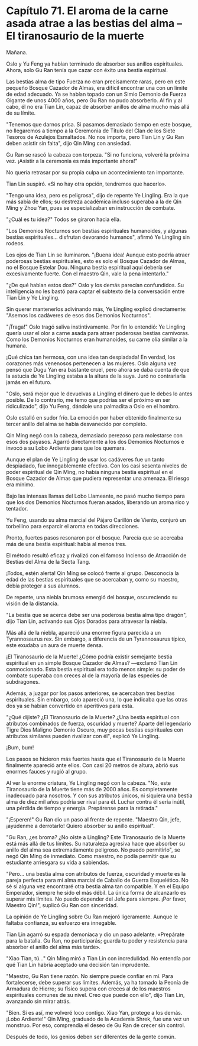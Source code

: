 
# Capítulo 71. El aroma de la carne asada atrae a las bestias del alma – El tiranosaurio de la muerte


Mañana.

Oslo y Yu Feng ya habían terminado de absorber sus anillos espirituales. Ahora, solo Gu Ran tenía que cazar con éxito una bestia espiritual.

Las bestias alma de tipo Fuerza no eran precisamente raras, pero en este pequeño Bosque Cazador de Almas, era difícil encontrar una con un límite de edad adecuado. Ya se habían topado con un Simio Demonio de Fuerza Gigante de unos 4000 años, pero Gu Ran no pudo absorberlo. Al fin y al cabo, él no era Tian Lin, capaz de absorber anillos de alma mucho más allá de su límite.

"Tenemos que darnos prisa. Si pasamos demasiado tiempo en este bosque, no llegaremos a tiempo a la Ceremonia de Título del Clan de los Siete Tesoros de Azulejos Esmaltados. No nos importa, pero Tian Lin y Gu Ran deben asistir sin falta", dijo Qin Ming con ansiedad.

Gu Ran se rascó la cabeza con torpeza. "Si no funciona, volveré la próxima vez. ¡Asistir a la ceremonia es más importante ahora!"

No quería retrasar por su propia culpa un acontecimiento tan importante.

Tian Lin suspiró. «Si no hay otra opción, tendremos que hacerlo».

"Tengo una idea, pero es peligrosa", dijo de repente Ye Lingling. Era la que más sabía de ellos; su destreza académica incluso superaba a la de Qin Ming y Zhou Yan, pues se especializaban en instrucción de combate.

"¿Cuál es tu idea?" Todos se giraron hacia ella.

"Los Demonios Nocturnos son bestias espirituales humanoides, y algunas bestias espirituales... disfrutan devorando humanos", afirmó Ye Lingling sin rodeos.

Los ojos de Tian Lin se iluminaron. "¡Buena idea! Aunque esto podría atraer poderosas bestias espirituales, esto es solo el Bosque Cazador de Almas, no el Bosque Estelar Dou. Ninguna bestia espiritual aquí debería ser excesivamente fuerte. Con el maestro Qin, vale la pena intentarlo."

"¿De qué hablan estos dos?" Oslo y los demás parecían confundidos. Su inteligencia no les bastó para captar el subtexto de la conversación entre Tian Lin y Ye Lingling.

Sin querer mantenerlos adivinando más, Ye Lingling explicó directamente: "Asemos los cadáveres de esos dos Demonios Nocturnos".

"¡Traga!" Oslo tragó saliva instintivamente. Por fin lo entendió: Ye Lingling quería usar el olor a carne asada para atraer poderosas bestias carnívoras. Como los Demonios Nocturnos eran humanoides, su carne olía similar a la humana.

¡Qué chica tan hermosa, con una idea tan despiadada! En verdad, los corazones más venenosos pertenecen a las mujeres. Oslo alguna vez pensó que Dugu Yan era bastante cruel, pero ahora se daba cuenta de que la astucia de Ye Lingling estaba a la altura de la suya. Juró no contrariarla jamás en el futuro.

"Oslo, será mejor que le devuelvas a Lingling el dinero que le debes lo antes posible. De lo contrario, me temo que podrías ser el próximo en ser ridiculizado", dijo Yu Feng, dándole una palmadita a Oslo en el hombro.

Oslo estalló en sudor frío. La emoción por haber obtenido finalmente su tercer anillo del alma se había desvanecido por completo.

Qin Ming negó con la cabeza, demasiado perezoso para molestarse con esos dos payasos. Agarró directamente a los dos Demonios Nocturnos e invocó a su Lobo Ardiente para que los quemara.

Aunque el plan de Ye Lingling de usar los cadáveres fue un tanto despiadado, fue innegablemente efectivo. Con los casi sesenta niveles de poder espiritual de Qin Ming, no había ninguna bestia espiritual en el Bosque Cazador de Almas que pudiera representar una amenaza. El riesgo era mínimo.

Bajo las intensas llamas del Lobo Llameante, no pasó mucho tiempo para que los dos Demonios Nocturnos fueran asados, liberando un aroma rico y tentador.

Yu Feng, usando su alma marcial del Pájaro Carillón de Viento, conjuró un torbellino para esparcir el aroma en todas direcciones.

Pronto, fuertes pasos resonaron por el bosque. Parecía que se acercaba más de una bestia espiritual: había al menos tres.

El método resultó eficaz y rivalizó con el famoso Incienso de Atracción de Bestias del Alma de la Secta Tang.

¡Todos, estén alerta! Qin Ming se colocó frente al grupo. Desconocía la edad de las bestias espirituales que se acercaban y, como su maestro, debía proteger a sus alumnos.

De repente, una niebla brumosa emergió del bosque, oscureciendo su visión de la distancia.

"La bestia que se acerca debe ser una poderosa bestia alma tipo dragón", dijo Tian Lin, activando sus Ojos Dorados para atravesar la niebla.

Más allá de la niebla, apareció una enorme figura parecida a un Tyrannosaurus rex. Sin embargo, a diferencia de un Tyrannosaurus típico, este exudaba un aura de muerte densa.

¡El Tiranosaurio de la Muerte! ¿Cómo podría existir semejante bestia espiritual en un simple Bosque Cazador de Almas? —exclamó Tian Lin conmocionado. Esta bestia espiritual era todo menos simple: su poder de combate superaba con creces al de la mayoría de las especies de subdragones.

Además, a juzgar por los pasos anteriores, se acercaban tres bestias espirituales. Sin embargo, solo apareció una, lo que indicaba que las otras dos ya se habían convertido en aperitivos para esta.

"¿Qué dijiste? ¿El Tiranosaurio de la Muerte? ¿Una bestia espiritual con atributos combinados de fuerza, oscuridad y muerte? Aparte del legendario Tigre Dios Maligno Demonio Oscuro, muy pocas bestias espirituales con atributos similares pueden rivalizar con él", explicó Ye Lingling.

¡Bum, bum!

Los pasos se hicieron más fuertes hasta que el Tiranosaurio de la Muerte finalmente apareció ante ellos. Con casi 20 metros de altura, abrió sus enormes fauces y rugió al grupo.

Al ver la enorme criatura, Ye Lingling negó con la cabeza. "No, este Tiranosaurio de la Muerte tiene más de 2000 años. Es completamente inadecuado para nosotros. Y con sus atributos únicos, ni siquiera una bestia alma de diez mil años podría ser rival para él. Luchar contra él sería inútil, una pérdida de tiempo y energía. Prepárense para la retirada."

"¡Esperen!" Gu Ran dio un paso al frente de repente. "Maestro Qin, jefe, ¡ayúdenme a derrotarlo! Quiero absorber su anillo espiritual".

"Gu Ran, ¿es broma? ¿No oíste a Lingling? Este Tiranosaurio de la Muerte está más allá de tus límites. Su naturaleza agresiva hace que absorber su anillo del alma sea extremadamente peligroso. No puedo permitirlo", se negó Qin Ming de inmediato. Como maestro, no podía permitir que su estudiante arriesgara su vida a sabiendas.

"Pero... una bestia alma con atributos de fuerza, oscuridad y muerte es la pareja perfecta para mi alma marcial de Caballo de Guerra Esquelético. No sé si alguna vez encontraré otra bestia alma tan compatible. Y en el Equipo Emperador, siempre he sido el más débil. La única forma de alcanzarlo es superar mis límites. No puedo depender del Jefe para siempre. ¡Por favor, Maestro Qin!", suplicó Gu Ran con sinceridad.

La opinión de Ye Lingling sobre Gu Ran mejoró ligeramente. Aunque le faltaba confianza, su esfuerzo era innegable.

Tian Lin agarró su espada demoníaca y dio un paso adelante. «Prepárate para la batalla. Gu Ran, no participarás; guarda tu poder y resistencia para absorber el anillo del alma más tarde».

"Xiao Tian, tú..." Qin Ming miró a Tian Lin con incredulidad. No entendía por qué Tian Lin habría aceptado una decisión tan imprudente.

"Maestro, Gu Ran tiene razón. No siempre puede confiar en mí. Para fortalecerse, debe superar sus límites. Además, ya ha tomado la Peonía de Armadura de Hierro; su físico supera con creces al de los maestros espirituales comunes de su nivel. Creo que puede con ello", dijo Tian Lin, avanzando sin mirar atrás.

"Bien. Si es así, me volveré loco contigo. Xiao Yan, protege a los demás. ¡Lobo Ardiente!" Qin Ming, graduado de la Academia Shrek, fue una vez un monstruo. Por eso, comprendía el deseo de Gu Ran de crecer sin control.

Después de todo, los genios deben ser diferentes de la gente común.